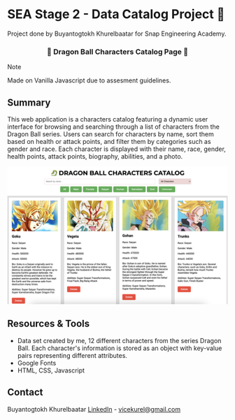 # SEA Stage 2 - Data Catalog Project &#128075;

Project done by Buyantogtokh Khurelbaatar for Snap Engineering Academy.

<h3 align="center">&#128009; Dragon Ball Characters Catalog Page &#128009;</h1>

> [!NOTE]
> Made on Vanilla Javascript due to assesment guidelines. 

## Summary

 This web application is a characters catalog featuring a dynamic user interface for browsing and searching through a list of characters from the Dragon Ball series. Users can search for characters by name, sort them based on health or attack points, and filter them by categories such as gender and race. Each character is displayed with their name, race, gender, health points, attack points, biography, abilities, and a photo.

![snapshot](images/snap.png)

## Resources & Tools
- Data set created by me, 12 different characters from the series Dragon Ball. Each character's information is stored as an object with key-value pairs representing different attributes.
- Google Fonts 
- HTML, CSS, Javascript

## Contact
Buyantogtokh Khurelbaatar [LinkedIn](https://www.linkedin.com/in/khurel/) - vicekurel@gmail.com 